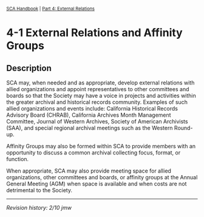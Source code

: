 <sup>[SCA Handbook](/sca-handbook/index.html) | [Part 4: External Relations](../04_external_relations/index.html)</sup> 

# 4-1 External Relations and Affinity Groups

## Description

SCA may, when needed and as appropriate, develop external relations with allied organizations and appoint representatives to other committees and boards so that the Society may have a voice in projects and activities within the greater archival and historical records community. Examples of such allied organizations and events include: California Historical Records Advisory Board (CHRAB), California Archives Month Management Committee, Journal of Western Archives, Society of American Archivists (SAA), and special regional archival meetings such as the Western Round-up.

Affinity Groups may also be formed within SCA to provide members with an opportunity to discuss a common archival collecting focus, format, or function.

When appropriate, SCA may also provide meeting space for allied organizations, other committees and boards, or affinity groups at the Annual General Meeting (AGM) when space is available and when costs are not detrimental to the Society.

***

_Revision history: 2/10 jmw_
